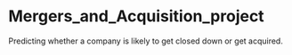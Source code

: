 # Mergers_and_Acquisition_project
Predicting whether a company is likely to get closed down or get acquired.
